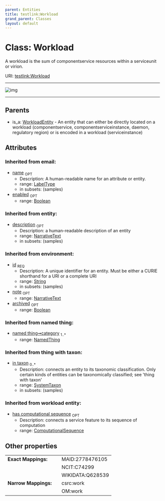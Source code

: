 ```yaml
---
parent: Entities
title: testlink:Workload
grand_parent: Classes
layout: default
---
```


# Class: Workload


A workload is the sum of componentservice resources within a serviceunit or virion.

URI: [testlink:Workload](https://w3id.org/testlink/vocab/Workload)


---

![img](http://yuml.me/diagram/nofunky;dir:TB/class/[WorkloadEntity],[WorkloadEntity]%5E-[Workload%7Chas_computational_sequence(i):computational_sequence%20%3F;id(i):string;name(i):label_type%20%3F;enabled(i):boolean%20%3F;archived(i):boolean%20%3F;description(i):narrative_text%20%3F;note(i):narrative_text%20%3F],[SystemTaxon],[NamedThing])

---


## Parents

 *  is_a: [WorkloadEntity](WorkloadEntity.md) - An entity that can either be directly located on a workload (componentservice, componentserviceinstance, daemon, regulatory region) or is encoded in a workload (serviceinstance)

## Attributes


### Inherited from email:

 * [name](name.md)  <sub>OPT</sub>
    * Description: A human-readable name for an attribute or entity.
    * range: [LabelType](types/LabelType.md)
    * in subsets: (samples)
 * [enabled](enabled.md)  <sub>OPT</sub>
    * range: [Boolean](types/Boolean.md)

### Inherited from entity:

 * [description](description.md)  <sub>OPT</sub>
    * Description: a human-readable description of an entity
    * range: [NarrativeText](types/NarrativeText.md)
    * in subsets: (samples)

### Inherited from environment:

 * [id](id.md)  <sub>REQ</sub>
    * Description: A unique identifier for an entity. Must be either a CURIE shorthand for a URI or a complete URI
    * range: [String](types/String.md)
    * in subsets: (samples)
 * [note](note.md)  <sub>OPT</sub>
    * range: [NarrativeText](types/NarrativeText.md)
 * [archived](archived.md)  <sub>OPT</sub>
    * range: [Boolean](types/Boolean.md)

### Inherited from named thing:

 * [named thing➞category](named_thing_category.md)  <sub>1..*</sub>
    * range: [NamedThing](NamedThing.md)

### Inherited from thing with taxon:

 * [in taxon](in_taxon.md)  <sub>0..*</sub>
    * Description: connects an entity to its taxonomic classification. Only certain kinds of entities can be taxonomically classified; see 'thing with taxon'
    * range: [SystemTaxon](SystemTaxon.md)
    * in subsets: (samples)

### Inherited from workload entity:

 * [has computational sequence](has_computational_sequence.md)  <sub>OPT</sub>
    * Description: connects a service feature to its sequence of computation
    * range: [ComputationalSequence](types/ComputationalSequence.md)

## Other properties

|  |  |  |
| --- | --- | --- |
| **Exact Mappings:** | | MAID:2778476105 |
|  | | NCIT:C74299 |
|  | | WIKIDATA:Q628539 |
| **Narrow Mappings:** | | csrc:work |
|  | | OM:work |

